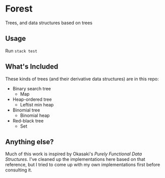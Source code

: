 # Forest 

Trees, and data structures based on trees

## Usage

Run `stack test`

## What's Included

These kinds of trees (and their derivative data structures) are in this repo:

- Binary search tree
  - Map
- Heap-ordered tree
  - Leftist min heap
- Binomial tree
  - Binomial heap
- Red-black tree
  - Set

## Anything else?

Much of this work is inspired by Okasaki's _Purely Functional Data Structures_. I've cleaned up the implementations here based on that reference, but I tried to come up with my own implementations first before consulting it.
